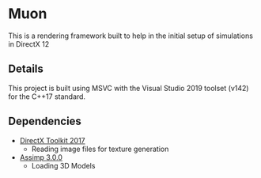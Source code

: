 # Muon
This is a rendering framework built to help in the initial setup of simulations in DirectX 12

## Details
This project is built using MSVC with the Visual Studio 2019 toolset (v142) for the C++17 standard.

## Dependencies
* [DirectX Toolkit 2017](https://github.com/microsoft/DirectXTK)
  * Reading image files for texture generation
* [Assimp 3.0.0](http://www.assimp.org/)
  * Loading 3D Models